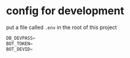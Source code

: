# config for development

put a file called `.env` in the root of this project

```js
DB_DEVPASS=
BOT_TOKEN=
BOT_DEVID=
```
